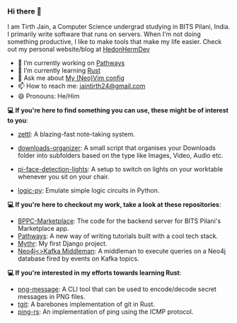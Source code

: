### Hi there 👋
I am Tirth Jain, a Computer Science undergrad studying in BITS Pilani, India. I primarily write software that runs on servers. When I'm not doing something productive, I like to make tools that make my life easier. Check out my personal website/blog at [HedonHermDev](https://hedonhermdev.github.io)

- 🔭 I’m currently working on [Pathways](https://github.com/megabit-labs/pathways)
- 🌱 I’m currently learning [Rust](https://github.com/hedonhermdev/png-me)
- 💬 Ask me about [My (Neo)Vim config](https://github.com/hedonhermdev/neovim-config)
- 📫 How to reach me: jaintirth24@gmail.com 
- 😄 Pronouns: He/Him

**💻 If you're here to find something you can use, these might be of interest to you**: 
- [zettl](https://github.com/hedonhermdev/zettl): A blazing-fast note-taking system. 
- [downloads-organizer](https://github.com/hedonhermdev/downloads-organizer): A small script that organises your Downloads folder into subfolders based on the type like Images, Video, Audio etc.

- [pi-face-detection-lights](https://github.com/hedonhermdev/pi-face-detection-lights): A setup to switch on lights on your worktable whenever you sit on your chair. 

- [logic-py](https://github.com/hedonhermdev/logic-py): Emulate simple logic circuits in Python. 

**💻 If you're here to checkout my work, take a look at these repositories**: 

- [BPPC-Marketplace](https://github.com/hedonhermdev/BPPC-Marketplace): The code for the backend server for BITS Pilani's Marketplace app. 
- [Pathways](https://github.com/megabit-labs/pathways): A new way of writing tutorials built with a cool tech stack. 
- [Mythr](https://github.com/hedonhermdev/mythr-connect): My first Django project.
- [Neo4j<>Kafka Middleman](https://github.com/AssistCommunity/neo4j-kafka-middleman): A middleman to execute queries on a Neo4j database fired by events on Kafka topics.

**💻 If you're interested in my efforts towards learning Rust**:
- [png-message](https://github.com/hedonhermdev/png-message): A CLI tool that can be used to encode/decode secret messages in PNG files.
- [tgit](https://github.com/hedonhermdev/tgit): A barebones implementation of git in Rust. 
- [ping-rs](https://github.com/hedonhermdev/ping-rs): An implementation of ping using the ICMP protocol. 
